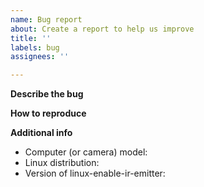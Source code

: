 ```yaml
---
name: Bug report
about: Create a report to help us improve
title: ''
labels: bug
assignees: ''

---
```


<!--- Please look at the wiki before open an issue -->
<!--- https://github.com/EmixamPP/linux-enable-ir-emitter/wiki -->

**Describe the bug**
<!--- explain here  -->

**How to reproduce**
<!--- explain here  -->

**Additional info**
 - Computer (or camera) model: 
 - Linux distribution:
 - Version of linux-enable-ir-emitter: <!--- linux-enable-ir-emitter -V -->
